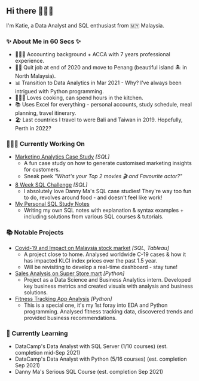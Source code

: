 ## Hi there 🙋🏻‍♀️


I'm Katie, a Data Analyst and SQL enthusiast from 🇲🇾 Malaysia.

### ✨ About Me in 60 Secs ✨
- 👩🏻‍💻 Accounting background + ACCA with 7 years professional experience.
- 👋🏻 Quit job at end of 2020 and move to Penang (beautiful island 🏝 in North Malaysia).
- 📊 Transition to Data Analytics in Mar 2021 - Why? I've always been intrigued with Python programming.
- 👩🏻‍🍳 Loves cooking, can spend hours in the kitchen.
- 📚 Uses Excel for everything - personal accounts, study schedule, meal planning, travel itinerary.
- 🏖 Last countries I travel to were Bali and Taiwan in 2019. Hopefully, Perth in 2022?

### 👩🏻‍💻 Currently Working On
- [Marketing Analytics Case Study](https://github.com/katiehuangx/Serious-SQL) _[SQL]_
  - A fun case study on how to generate customised marketing insights for customers. 
  - Sneak peek _"What's your Top 2 movies 🎬 and Favourite actor?"_
- [8 Week SQL Challenge](https://github.com/katiehuangx/8-Week-SQL-Challenge) _[SQL]_ 
  - I absolutely love Danny Ma's SQL case studies! They're way too fun to do, revolves around food - and doesn't feel like work!
- [My Personal SQL Study Notes](https://github.com/katiehuangx/Learn-SQL)
  - Writing my own SQL notes with explanation & syntax examples + including solutions from various SQL courses & tutorials.

### 📚 Notable Projects
- [Covid-19 and Impact on Malaysia stock market](https://github.com/katiehuangx/Covid-19-and-Impact-on-Malaysia-stock-market) _[SQL, Tableau]_ 
  - A project close to home. Analysed worldwide C-19 cases & how it has impacted KLCI index prices over the past 1.5 year.
  - Will be revisiting to develop a real-time dashboard - stay tune! 
- [Sales Analysis on Super Store mart](https://github.com/katiehuangx/The-Sparks-Foundation-Internship) _[Python]_ 
  - Project as a Data Science and Business Analytics intern. Developed key business metrics and created visuals with analysis and business solutions.
- [Fitness Tracking App Analysis](https://github.com/katiehuangx/Google-Data-Analytics-Capstone) _[Python]_ 
  - This is a special one, it's my 1st foray into EDA and Python programming. Analysed fitness tracking data, discovered trends and provided business recommendations.

### 📝 Currently Learning
- DataCamp's Data Analyst with SQL Server (1/10 courses) (est. completion mid-Sep 2021)
- DataCamp's Data Analyst with Python (5/16 courses) (est. completion Sep 2021)
- Danny Ma's Serious SQL Course (est. completion Sep 2021)
